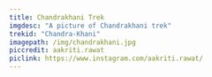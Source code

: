 ```yaml
---
title: Chandrakhani Trek
imgdesc: "A picture of Chandrakhani trek"
trekid: "Chandra-Khani"
imagepath: /img/chandrakhani.jpg
piccredit: aakriti.rawat
piclink: https://www.instagram.com/aakriti.rawat/
---
```

